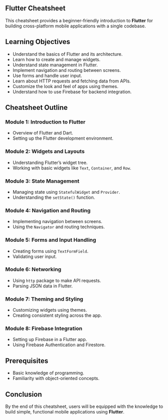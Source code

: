 ## Flutter Cheatsheet

This cheatsheet provides a beginner-friendly introduction to **Flutter** for building cross-platform mobile applications with a single codebase.

## Learning Objectives
- Understand the basics of Flutter and its architecture.
- Learn how to create and manage widgets.
- Understand state management in Flutter.
- Implement navigation and routing between screens.
- Use forms and handle user input.
- Learn about HTTP requests and fetching data from APIs.
- Customize the look and feel of apps using themes.
- Understand how to use Firebase for backend integration.

## Cheatsheet Outline

### Module 1: Introduction to Flutter
- Overview of Flutter and Dart.
- Setting up the Flutter development environment.

### Module 2: Widgets and Layouts
- Understanding Flutter’s widget tree.
- Working with basic widgets like `Text`, `Container`, and `Row`.

### Module 3: State Management
- Managing state using `StatefulWidget` and `Provider`.
- Understanding the `setState()` function.

### Module 4: Navigation and Routing
- Implementing navigation between screens.
- Using the `Navigator` and routing techniques.

### Module 5: Forms and Input Handling
- Creating forms using `TextFormField`.
- Validating user input.

### Module 6: Networking
- Using `http` package to make API requests.
- Parsing JSON data in Flutter.

### Module 7: Theming and Styling
- Customizing widgets using themes.
- Creating consistent styling across the app.

### Module 8: Firebase Integration
- Setting up Firebase in a Flutter app.
- Using Firebase Authentication and Firestore.

## Prerequisites
- Basic knowledge of programming.
- Familiarity with object-oriented concepts.

## Conclusion
By the end of this cheatsheet, users will be equipped with the knowledge to build simple, functional mobile applications using **Flutter**.